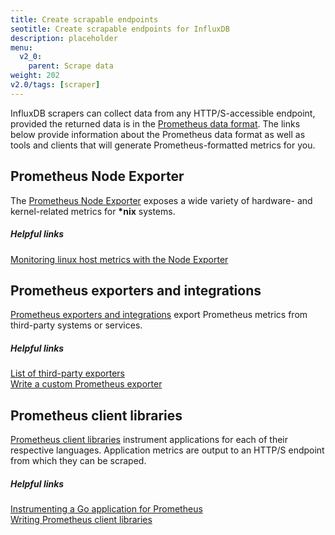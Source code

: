 ```yaml
---
title: Create scrapable endpoints
seotitle: Create scrapable endpoints for InfluxDB
description: placeholder
menu:
  v2_0:
    parent: Scrape data
weight: 202
v2.0/tags: [scraper]
---
```


InfluxDB scrapers can collect data from any HTTP/S-accessible endpoint, provided the returned data
is in the [Prometheus data format](https://prometheus.io/docs/instrumenting/exposition_formats/).
The links below provide information about the Prometheus data format as well
as tools and clients that will generate Prometheus-formatted metrics for you.

## Prometheus Node Exporter
The [Prometheus Node Exporter](https://github.com/prometheus/node_exporter) exposes
a wide variety of hardware- and kernel-related metrics for **\*nix** systems.

##### Helpful links
[Monitoring linux host metrics with the Node Exporter](https://prometheus.io/docs/guides/node-exporter/)  

## Prometheus exporters and integrations
[Prometheus exporters and integrations](https://prometheus.io/docs/instrumenting/exporters/)
export Prometheus metrics from third-party systems or services.

##### Helpful links
[List of third-party exporters](https://prometheus.io/docs/instrumenting/exporters/#third-party-exporters)  
[Write a custom Prometheus exporter](https://prometheus.io/docs/instrumenting/writing_exporters/)  

## Prometheus client libraries
[Prometheus client libraries](https://prometheus.io/docs/instrumenting/clientlibs/)
instrument applications for each of their respective languages.
Application metrics are output to an HTTP/S endpoint from which they can be scraped.

##### Helpful links
[Instrumenting a Go application for Prometheus](https://prometheus.io/docs/guides/go-application/)  
[Writing Prometheus client libraries](https://prometheus.io/docs/instrumenting/writing_clientlibs/)  
